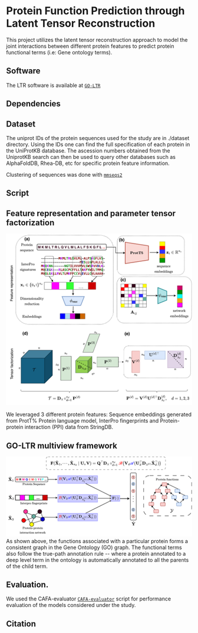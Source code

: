 # Protein Function Prediction through Latent Tensor Reconstruction

This project utilizes the latent tensor reconstruction approach to model the joint interactions between different protein features to predict protein functional terms (i.e: Gene ontology terms).

## Software
The LTR software is available at [`GO-LTR`](https://github.com/aalto-ics-kepaco/GO_LTR/tree/main)

## Dependencies

## Dataset
The uniprot IDs of the protein sequences used for the study are in ./dataset directory.
Using the IDs one can find the full specification of each protein in the UniProtKB database.
The ascession numbers obtained from the UniprotKB search can then be used to query other databases such as AlphaFoldDB, Rhea-DB, etc for specific protein feature information.

Clustering of sequences was done with [`mmseqs2`](https://github.com/soedinglab/MMseqs2)

## Script

## Feature representation and parameter tensor factorization

![Image Alt text](./images/Feature_representation_tensor_factorization.png "Feature representation and Tensor factorization employed in GO-LTR")

We leveraged 3 different protein features: Sequence embeddings generated from ProtT% Protein language model, InterPro fingerprints and Protein-protein interaction (PPI) data from StringDB.

## GO-LTR multiview framework
![Image Alt text](./images/GO_LTR_multiview_workflow.png "Illustration of the GO-LTR multiview workflow")
As shown above, the functions associated with a particular protein forms a consistent graph in the Gene Ontology (GO) graph. The functional terms also follow the true-path annotation rule -- where a protein annotated to a deep level term in the ontology is automatically annotated to all the parents of the child term. 



## Evaluation. 
We used the CAFA-evaluator [`CAFA-evaluator`](https://github.com/BioComputingUP/CAFA-evaluator/tree/kaggle) script for performance evaluation of the models considered under the study.


## Citation

 
